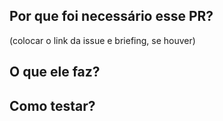 ## Por que foi necessário esse PR?
(colocar o link da issue e briefing, se houver)

## O que ele faz?

## Como testar?
